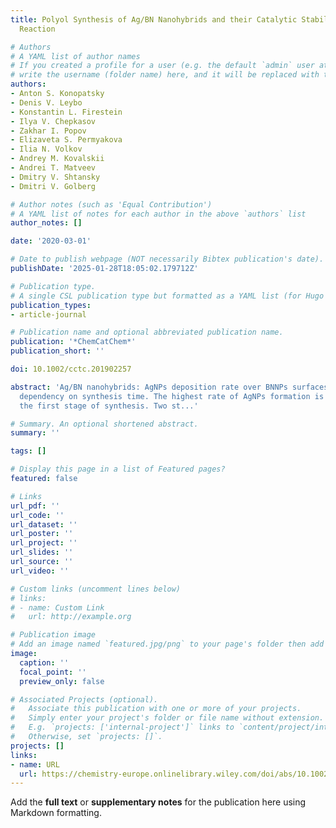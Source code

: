 ```yaml
---
title: Polyol Synthesis of Ag/BN Nanohybrids and their Catalytic Stability in CO Oxidation
  Reaction

# Authors
# A YAML list of author names
# If you created a profile for a user (e.g. the default `admin` user at `content/authors/admin/`), 
# write the username (folder name) here, and it will be replaced with their full name and linked to their profile.
authors:
- Anton S. Konopatsky
- Denis V. Leybo
- Konstantin L. Firestein
- Ilya V. Chepkasov
- Zakhar I. Popov
- Elizaveta S. Permyakova
- Ilia N. Volkov
- Andrey M. Kovalskii
- Andrei T. Matveev
- Dmitry V. Shtansky
- Dmitri V. Golberg

# Author notes (such as 'Equal Contribution')
# A YAML list of notes for each author in the above `authors` list
author_notes: []

date: '2020-03-01'

# Date to publish webpage (NOT necessarily Bibtex publication's date).
publishDate: '2025-01-28T18:05:02.179712Z'

# Publication type.
# A single CSL publication type but formatted as a YAML list (for Hugo requirements).
publication_types:
- article-journal

# Publication name and optional abbreviated publication name.
publication: '*ChemCatChem*'
publication_short: ''

doi: 10.1002/cctc.201902257

abstract: 'Ag/BN nanohybrids: AgNPs deposition rate over BNNPs surfaces has a non-linear
  dependency on synthesis time. The highest rate of AgNPs formation is observed during
  the first stage of synthesis. Two st...'

# Summary. An optional shortened abstract.
summary: ''

tags: []

# Display this page in a list of Featured pages?
featured: false

# Links
url_pdf: ''
url_code: ''
url_dataset: ''
url_poster: ''
url_project: ''
url_slides: ''
url_source: ''
url_video: ''

# Custom links (uncomment lines below)
# links:
# - name: Custom Link
#   url: http://example.org

# Publication image
# Add an image named `featured.jpg/png` to your page's folder then add a caption below.
image:
  caption: ''
  focal_point: ''
  preview_only: false

# Associated Projects (optional).
#   Associate this publication with one or more of your projects.
#   Simply enter your project's folder or file name without extension.
#   E.g. `projects: ['internal-project']` links to `content/project/internal-project/index.md`.
#   Otherwise, set `projects: []`.
projects: []
links:
- name: URL
  url: https://chemistry-europe.onlinelibrary.wiley.com/doi/abs/10.1002/cctc.201902257
---
```


Add the **full text** or **supplementary notes** for the publication here using Markdown formatting.
